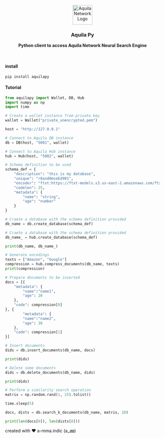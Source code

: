 <div align="center">
  <a href="https://aquila.network">
    <img
      src="https://user-images.githubusercontent.com/19545678/133918727-5a37c6be-676f-427b-8c86-dd50f58d1287.png"
      alt="Aquila Network Logo"
      height="64"
    />
  </a>
  <br />
  <p>
    <h3>
      <b>
        Aquila Py
      </b>
    </h3>
  </p>
  <p>
    <b>
      Python client to access Aquila Network Neural Search Engine
    </b>
  </p>
  <br/>
</div>

#### install

`pip install aquilapy`

#### Tutorial

```python
from aquilapy import Wallet, DB, Hub
import numpy as np
import time

# Create a wallet instance from private key
wallet = Wallet("private_unencrypted.pem")

host = "http://127.0.0.1"

# Connect to Aquila DB instance
db = DB(host, "5001", wallet)

# Connect to Aquila Hub instance
hub = Hub(host, "5002", wallet)

# Schema definition to be used
schema_def = {
    "description": "this is my database",
    "unique": "r8and0mseEd901",
    "encoder": "ftxt:https://ftxt-models.s3.us-east-2.amazonaws.com/ftxt_base_min.bin",
    "codelen": 25,
    "metadata": {
        "name": "string",
        "age": "number"
    }
}

# Craete a database with the schema definition provided
db_name = db.create_database(schema_def)

# Craete a database with the schema definition provided
db_name_ = hub.create_database(schema_def)

print(db_name, db_name_)

# Generate encodings
texts = ["Amazon", "Google"]
compression = hub.compress_documents(db_name, texts)
print(compression)

# Prepare documents to be inserted
docs = [{
    "metadata": {
        "name":"name1", 
        "age": 20
    },
    "code": compression[0]
}, {
        "metadata": {
        "name":"name2", 
        "age": 30
    },
    "code": compression[1]
}]

# Insert documents
dids = db.insert_documents(db_name, docs)

print(dids)

# Delete some documents
dids = db.delete_documents(db_name, dids)

print(dids)

# Perform a similarity search operation
matrix = np.random.rand(1, 25).tolist()

time.sleep(5)

docs, dists = db.search_k_documents(db_name, matrix, 10)

print(len(docs[0]), len(dists[0]))
```

created with ❤️ a-mma.indic (a_മ്മ)
